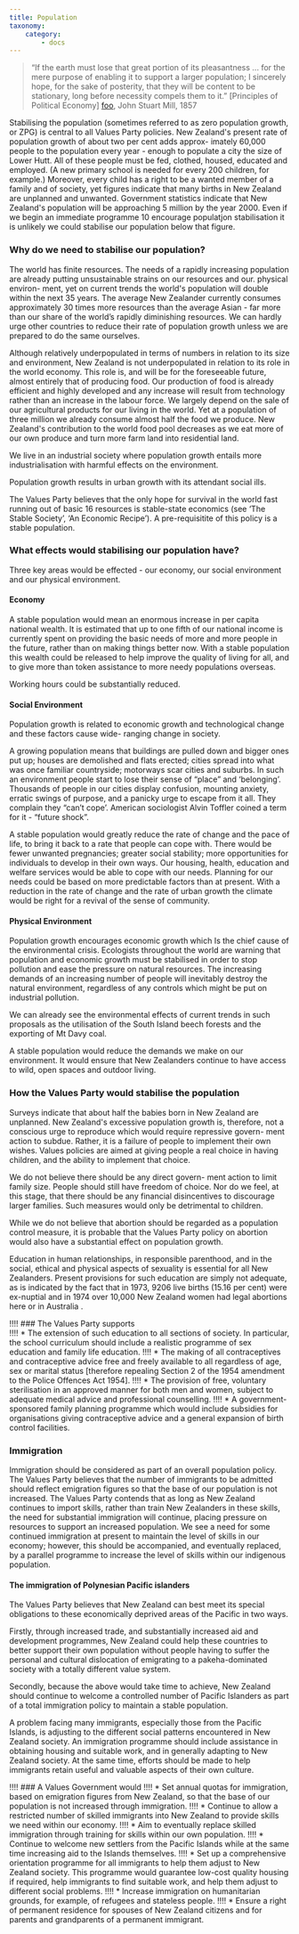```yaml
---
title: Population
taxonomy:
    category:
        - docs
---
```


> “If the earth must lose that great portion of its pleasantness ... for the mere purpose of enabling it to support a larger population; I sincerely hope, for the sake of posterity, that they will be content to be stationary, long before necessity compels them to it.” 
> <span class='citation'>[Principles of Political Economy] [foo], John Stuart Mill, 1857
</span>

Stabilising the population (sometimes referred to as zero population growth, or ZPG) is central to all Values Party policies. New Zealand's present rate of population growth of about two per cent adds approx- imately 60,000 people to the population every year - enough to populate a city the size of Lower Hutt. All of these people must be fed, clothed, housed, educated and employed. (A new primary school is needed for every 200 children, for example.) Moreover, every child has a right to be a wanted member of a family and of society, yet figures indicate that many births in New Zealand are unplanned and unwanted. Government statistics indicate that New Zealand's population will be approaching 5 million by the year 2000. Even if we begin an immediate programme 10 encourage populatjon stabilisation it is unlikely we could stabilise our population below that figure.

### Why do we need to stabilise our population? 

The world has finite resources. The needs of a rapidly increasing population are already putting unsustainable strains on our resources and our. physical environ- ment, yet on current trends the world's population will double within the next 35 years. The average New Zealander currently consumes approximately 30 times more resources than the average Asian - far more than our share of the world’s rapidly diminishing resources. We can hardly urge other countries to reduce their rate of population growth unless we are prepared to do the same ourselves. 

Although relatively underpopulated in terms of numbers in relation to its size and environment, New Zealand is not underpopulated in relation to its role in the world economy. This role is, and will be for the foreseeable future, almost entirely that of producing food. Our production of food is already efficient and highly developed and any increase will result from technology rather than an increase in the labour force. We largely depend on the sale of our agricultural products for our living in the world. Yet at a population of three million we already consume almost half the food we produce. New Zealand's contribution to the world food pool decreases as we eat more of our own produce and turn more farm land into residential land. 

We live in an industrial society where population growth entails more industrialisation with harmful effects on the environment. 

Population growth results in urban growth with its attendant social ills. 

The Values Party believes that the only hope for survival in the world fast running out of basic 16 resources is stable-state economics (see ‘The Stable Society’, ‘An Economic Recipe’). A pre-requisitite of this policy is a stable population. 

### What effects would stabilising our population have? 

Three key areas would be effected - our economy, our social environment and our physical environment. 
#### Economy 

A stable population would mean an enormous increase in per capita national wealth. It is estimated that up to one fifth of our national income is currently spent on providing the basic needs of more and more people in the future, rather than on making things better now. With a stable population this wealth could be released to help improve the quality of living for all, and to give more than token assistance to more needy populations overseas. 

Working hours could be substantially reduced. 

#### Social Environment 

Population growth is related to economic growth and technological change and these factors cause wide- ranging change in society. 

A growing population means that buildings are pulled down and bigger ones put up; houses are demolished and flats erected; cities spread into what was once familiar countryside; motorways scar cities and suburbs. In such an environment people start to lose their sense of “place” and ‘belonging’. Thousands of people in our cities display confusion, mounting anxiety, erratic swings of purpose, and a panicky urge to escape from it all. They complain they “can’t cope’. American sociologist Alvin Toffler coined a term for it - “future shock”. 

A stable population would greatly reduce the rate of change and the pace of life, to bring it back to a rate that people can cope with. There would be fewer unwanted pregnancies; greater social stability; more opportunities for individuals to develop in their own ways. Our housing, health, education and welfare services would be able to cope with our needs. Planning for our needs could be based on more predictable factors than at present. With a reduction in the rate of change and the rate of urban growth the climate would be right for a revival of the sense of community.

#### Physical Environment 

Population growth encourages economic growth which Is the chief cause of the environmental crisis. Ecologists throughout the world are warning that population and economic growth must be stabilised in order to stop pollution and ease the pressure on natural resources. The increasing demands of an increasing number of people will inevitably destroy the natural environment, regardless of any controls which might be put on industrial pollution. 

We can already see the environmental effects of current trends in such proposals as the utilisation of the South Island beech forests and the exporting of Mt Davy coal. 

A stable population would reduce the demands we make on our environment. It would ensure that New Zealanders continue to have access to wild, open spaces and outdoor living. 

### How the Values Party would stabilise the population 

Surveys indicate that about half the babies born in New Zealand are unplanned. New Zealand's excessive population growth is, therefore, not a conscious urge to reproduce which would require repressive govern- ment action to subdue. Rather, it is a failure of people to implement their own wishes. Values policies are aimed at giving people a real choice in having children, and the ability to implement that choice. 

We do not believe there should be any direct govern- ment action to limit family size. People should still have freedom of choice. Nor do we feel, at this stage, that there should be any financial disincentives to discourage larger families. Such measures would only be detrimental to children. 

While we do not believe that abortion should be regarded as a population control measure, it is probable that the Values Party policy on abortion would also have a substantial effect on population growth. 

Education in human relationships, in responsible parenthood, and in the social, ethical and physical aspects of sexuality is essential for all New Zealanders. Present provisions for such education are simply not adequate, as is indicated by the fact that in 1973, 9206 live births (15.16 per cent) were ex-nuptial and in 1974 over 10,000 New Zealand women had legal abortions here or in Australia . 

!!!! ### The Values Party supports  
!!!! * The extension of such education to all sections of society. In particular, the school curriculum should include a realistic programme of sex education and family life education. 
!!!! * The making of all contraceptives and contraceptive advice free and freely available to all regardless of age, sex or marital status [therefore repealing Section 2 of the 1954 amendment to the Police Offences Act 1954]. 
!!!! * The provision of free, voluntary sterilisation in an approved manner for both men and women, subject to adequate medical advice and professional counselling.
!!!! * A government-sponsored family planning programme which would include subsidies for organisations giving contraceptive advice and a general expansion of birth control facilities. 

### Immigration 

Immigration should be considered as part of an overall population policy. The Values Party believes that the number of immigrants to be admitted should reflect emigration figures so that the base of our population is not increased. The Values Party contends that as long as New Zealand continues to import skills, rather than train New Zealanders in these skills, the need for substantial immigration will continue, placing pressure on resources to support an increased population. We see a need for some continued immigration at present to maintain the level of skills in our economy; however, this should be accompanied, and eventually replaced, by a parallel programme to increase the level of skills within our indigenous population. 

#### The immigration of Polynesian Pacific islanders 

The Values Party believes that New Zealand can best meet its special obligations to these economically deprived areas of the Pacific in two ways. 

Firstly, through increased trade, and substantially increased aid and development programmes, New Zealand could help these countries to better support their own population without people having to suffer the personal and cultural dislocation of emigrating to a pakeha-dominated society with a totally different value system. 

Secondly, because the above would take time to achieve, New Zealand should continue to welcome a controlled number of Pacific Islanders as part of a total immigration policy to maintain a stable population. 

A problem facing many immigrants, especially those from the Pacific Islands, is adjusting to the different social patterns encountered in New Zealand society. An immigration programme should include assistance in obtaining housing and suitable work, and in generally adapting to New Zealand society. At the same time, efforts should be made to help immigrants retain useful and valuable aspects of their own culture. 

!!!! ### A Values Government would 
!!!! * Set annual quotas for immigration, based on emigration figures from New Zealand, so that the base of our population is not increased through immigration. 
!!!! * Continue to allow a restricted number of skilled immigrants into New Zealand to provide skills we need within our economy. 
!!!! * Aim to eventually replace skilled immigration through training for skills within our own population. 
!!!! * Continue to welcome new settlers from the Pacific Islands while at the same time increasing aid to the Islands themselves. 
!!!! * Set up a comprehensive orientation programme for all immigrants to help them adjust to New Zealand society. This programme would guarantee low-cost quality housing if required, help immigrants to find suitable work, and help them adjust to different social problems. 
!!!! * lncrease immigration on humanitarian grounds, for example, of refugees and stateless people. 
!!!! * Ensure a right of permanent residence for spouses of New Zealand citizens and for parents and grandparents of a permanent immigrant.

[foo]: /references/principles-of-political-economy "The Principles of Political Economy, John Stuart Mills, 1857"

